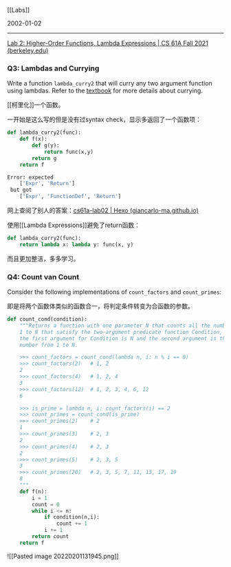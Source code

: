 [[Labs]]

2002-01-02

---
[Lab 2: Higher-Order Functions, Lambda Expressions | CS 61A Fall 2021 (berkeley.edu)](https://inst.eecs.berkeley.edu/~cs61a/fa21/lab/lab02/)

### Q3: Lambdas and Currying

Write a function `lambda_curry2` that will curry any two argument function using lambdas. Refer to the [textbook](http://composingprograms.com/pages/16-higher-order-functions.html#currying) for more details about currying.

[[柯里化]]一个函数。

一开始是这么写的但是没有过syntax check，显示多返回了一个函数项：
```python	 
def lambda_curry2(func):
    def f(x):
        def g(y):
            return func(x,y)
        return g
    return f

Error: expected
	['Expr', 'Return']
 but got
	['Expr', 'FunctionDef', 'Return']
```

网上查阅了别人的答案：[cs61a-lab02 | Hexo (giancarlo-ma.github.io)](https://giancarlo-ma.github.io/2018/08/29/cs61a-lab02/)

使用[[Lambda Expressions]]避免了return函数：
```python
def lambda_curry2(func):
    return lambda x: lambda y: func(x, y)
```

而且更加整洁，多多学习。

### Q4: Count van Count

Consider the following implementations of `count_factors` and `count_primes`:

即是将两个函数体类似的函数合一，将判定条件转变为合函数的参数。

```python
def count_cond(condition):
    """Returns a function with one parameter N that counts all the numbers from
    1 to N that satisfy the two-argument predicate function Condition, where
    the first argument for Condition is N and the second argument is the
    number from 1 to N.

    >>> count_factors = count_cond(lambda n, i: n % i == 0)
    >>> count_factors(2)   # 1, 2
    2
    >>> count_factors(4)   # 1, 2, 4
    3
    >>> count_factors(12)  # 1, 2, 3, 4, 6, 12
    6

    >>> is_prime = lambda n, i: count_factors(i) == 2
    >>> count_primes = count_cond(is_prime)
    >>> count_primes(2)    # 2
    1
    >>> count_primes(3)    # 2, 3
    2
    >>> count_primes(4)    # 2, 3
    2
    >>> count_primes(5)    # 2, 3, 5
    3
    >>> count_primes(20)   # 2, 3, 5, 7, 11, 13, 17, 19
    8
    """
    def f(n):
        i = 1
        count = 0
        while i <= n:
            if condition(n,i):
                count += 1
            i += 1
        return count
    return f
```

![[Pasted image 20220201131945.png]]